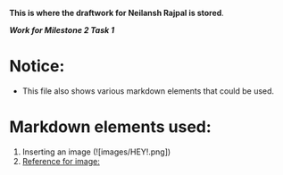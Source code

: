 **This is where the draftwork for Neilansh Rajpal is stored**.

***Work for Milestone 2 Task 1***
# Notice:
- This file also shows various markdown elements that could be used.
# Markdown elements used:
1. Inserting an image (![images/HEY!.png])
2. [Reference for image:](https://encrypted-tbn0.gstatic.com/images?q=tbn%3AANd9GcQI-M9_cQzRRnG5DLIKni4JtYl8xwWP_uCyHA&usqp=CAU)


